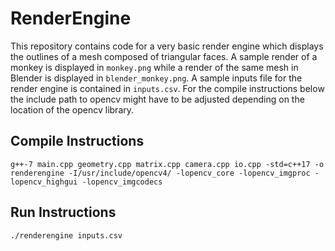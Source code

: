 # RenderEngine
This repository contains code for a very basic render engine which displays the outlines of a mesh composed of triangular faces.  A sample render of a monkey is displayed in `monkey.png` while a render of the same mesh in Blender is displayed in `blender_monkey.png`.  A sample inputs file for the render engine is contained in `inputs.csv`.  For the compile instructions below the include path to opencv might have to be adjusted depending on the location of the opencv library.

## Compile Instructions
`g++-7 main.cpp geometry.cpp matrix.cpp camera.cpp io.cpp -std=c++17 -o renderengine -I/usr/include/opencv4/ -lopencv_core -lopencv_imgproc -lopencv_highgui -lopencv_imgcodecs`

## Run Instructions
`./renderengine inputs.csv`